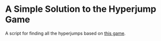 # A Simple Solution to the Hyperjump Game
A script for finding all the hyperjumps based on [this game](https://hyperjumps.quantamagazine.org).
